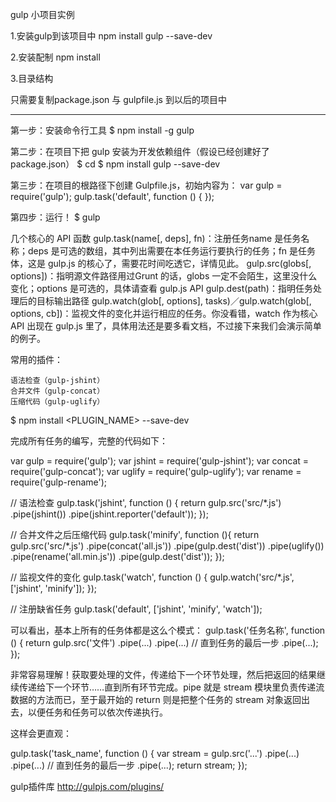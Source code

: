 
gulp 小项目实例

1.安装gulp到该项目中 npm install gulp --save-dev 

2.安装配制 npm install

3.目录结构 

只需要复制package.json 与  gulpfile.js 到以后的项目中

---------------------------------------------------------------------------------------------

第一步：安装命令行工具
$ npm install -g gulp

第二步：在项目下把 gulp 安装为开发依赖组件（假设已经创建好了 package.json）
$ cd <PROJECT>
$ npm install gulp --save-dev

第三步：在项目的根路径下创建 Gulpfile.js，初始内容为：
var gulp = require('gulp');
gulp.task('default', function () {
});

第四步：运行！
$ gulp




几个核心的 API 函数
gulp.task(name[, deps], fn)：注册任务name 是任务名称；deps 是可选的数组，其中列出需要在本任务运行要执行的任务；fn 是任务体，这是 gulp.js 的核心了，需要花时间吃透它，详情见此。
gulp.src(globs[, options])：指明源文件路径用过Grunt 的话，globs 一定不会陌生，这里没什么变化；options 是可选的，具体请查看 gulp.js API
gulp.dest(path)：指明任务处理后的目标输出路径
gulp.watch(glob[, options], tasks)／gulp.watch(glob[, options, cb])：监视文件的变化并运行相应的任务。你没看错，watch 作为核心 API 出现在 gulp.js 里了，具体用法还是要多看文档，不过接下来我们会演示简单的例子。



常用的插件：

    语法检查（gulp-jshint）
    合并文件（gulp-concat）
    压缩代码（gulp-uglify）
    
  $ npm install <PLUGIN_NAME> --save-dev


完成所有任务的编写，完整的代码如下：

var gulp = require('gulp');
var jshint = require('gulp-jshint');
var concat = require('gulp-concat');
var uglify = require('gulp-uglify');
var rename = require('gulp-rename');

// 语法检查
gulp.task('jshint', function () {
    return gulp.src('src/*.js')
        .pipe(jshint())
        .pipe(jshint.reporter('default'));
});

// 合并文件之后压缩代码
gulp.task('minify', function (){
     return gulp.src('src/*.js')
        .pipe(concat('all.js'))
        .pipe(gulp.dest('dist'))
        .pipe(uglify())
        .pipe(rename('all.min.js'))
        .pipe(gulp.dest('dist'));
});

// 监视文件的变化
gulp.task('watch', function () {
    gulp.watch('src/*.js', ['jshint', 'minify']);
});

// 注册缺省任务
gulp.task('default', ['jshint', 'minify', 'watch']);


可以看出，基本上所有的任务体都是这么个模式：
gulp.task('任务名称', function () {
    return gulp.src('文件')
        .pipe(...)
        .pipe(...)
        // 直到任务的最后一步
        .pipe(...);
});

非常容易理解！获取要处理的文件，传递给下一个环节处理，然后把返回的结果继续传递给下一个环节……直到所有环节完成。pipe 就是 stream 模块里负责传递流数据的方法而已，至于最开始的 return 则是把整个任务的 stream 对象返回出去，以便任务和任务可以依次传递执行。

这样会更直观：

gulp.task('task_name', function () {
    var stream = gulp.src('...')
        .pipe(...)
        .pipe(...)
        // 直到任务的最后一步
        .pipe(...);
    return stream;
});

gulp插件库
http://gulpjs.com/plugins/
